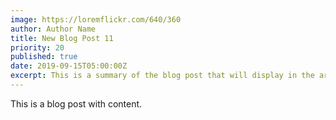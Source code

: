 ```yaml
---
image: https://loremflickr.com/640/360
author: Author Name
title: New Blog Post 11
priority: 20
published: true
date: 2019-09-15T05:00:00Z
excerpt: This is a summary of the blog post that will display in the article list.
---
```


This is a blog post with content.